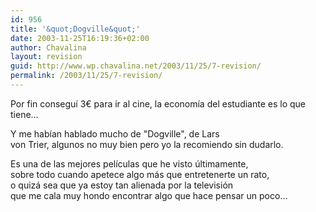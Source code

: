 ```yaml
---
id: 956
title: '&quot;Dogville&quot;'
date: 2003-11-25T16:19:36+02:00
author: Chavalina
layout: revision
guid: http://www.wp.chavalina.net/2003/11/25/7-revision/
permalink: /2003/11/25/7-revision/
---
```

Por fin consegu&iacute; 3&euro; para ir al cine, la econom&iacute;a del estudiante es lo que tiene…

Y me hab&iacute;an hablado mucho de "Dogville", de Lars  
von Trier, algunos no muy bien pero yo la recomiendo sin dudarlo.

Es una de las mejores pel&iacute;culas que he visto &uacute;ltimamente,  
sobre todo cuando apetece algo más que entretenerte un rato,  
o quizá sea que ya estoy tan alienada por la televisi&oacute;n  
que me cala muy hondo encontrar algo que hace pensar un poco…